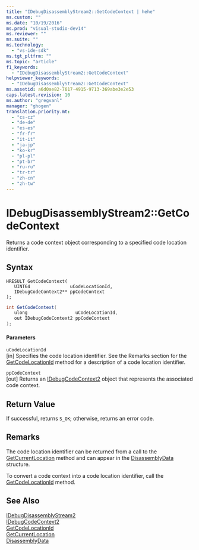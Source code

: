 ```yaml
---
title: "IDebugDisassemblyStream2::GetCodeContext | hehe"
ms.custom: ""
ms.date: "10/19/2016"
ms.prod: "visual-studio-dev14"
ms.reviewer: ""
ms.suite: ""
ms.technology: 
  - "vs-ide-sdk"
ms.tgt_pltfrm: ""
ms.topic: "article"
f1_keywords: 
  - "IDebugDisassemblyStream2::GetCodeContext"
helpviewer_keywords: 
  - "IDebugDisassemblyStream2::GetCodeContext"
ms.assetid: a6d0ae82-7617-4915-9713-369abe3e2e53
caps.latest.revision: 10
ms.author: "gregvanl"
manager: "ghogen"
translation.priority.mt: 
  - "cs-cz"
  - "de-de"
  - "es-es"
  - "fr-fr"
  - "it-it"
  - "ja-jp"
  - "ko-kr"
  - "pl-pl"
  - "pt-br"
  - "ru-ru"
  - "tr-tr"
  - "zh-cn"
  - "zh-tw"
---
```

# IDebugDisassemblyStream2::GetCodeContext
Returns a code context object corresponding to a specified code location identifier.  
  
## Syntax  
  
```cpp#  
HRESULT GetCodeContext(   
   UINT64               uCodeLocationId,  
   IDebugCodeContext2** ppCodeContext  
);  
```  
  
```c#  
int GetCodeContext(   
   ulong                  uCodeLocationId,  
   out IDebugCodeContext2 ppCodeContext  
);  
```  
  
#### Parameters  
 `uCodeLocationId`  
 [in] Specifies the code location identifier. See the Remarks section for the [GetCodeLocationId](../extensibility-debugger-reference/idebugdisassemblystream2--getcodelocationid.md) method for a description of a code location identifier.  
  
 `ppCodeContext`  
 [out] Returns an [IDebugCodeContext2](../extensibility-debugger-reference/idebugcodecontext2.md) object that represents the associated code context.  
  
## Return Value  
 If successful, returns `S_OK`; otherwise, returns an error code.  
  
## Remarks  
 The code location identifier can be returned from a call to the [GetCurrentLocation](../extensibility-debugger-reference/idebugdisassemblystream2--getcurrentlocation.md) method and can appear in the [DisassemblyData](../extensibility-debugger-reference/disassemblydata.md) structure.  
  
 To convert a code context into a code location identifier, call the [GetCodeLocationId](../extensibility-debugger-reference/idebugdisassemblystream2--getcodelocationid.md) method.  
  
## See Also  
 [IDebugDisassemblyStream2](../extensibility-debugger-reference/idebugdisassemblystream2.md)   
 [IDebugCodeContext2](../extensibility-debugger-reference/idebugcodecontext2.md)   
 [GetCodeLocationId](../extensibility-debugger-reference/idebugdisassemblystream2--getcodelocationid.md)   
 [GetCurrentLocation](../extensibility-debugger-reference/idebugdisassemblystream2--getcurrentlocation.md)   
 [DisassemblyData](../extensibility-debugger-reference/disassemblydata.md)